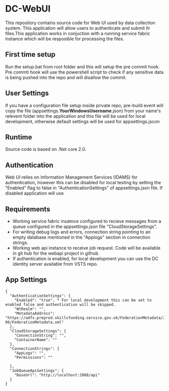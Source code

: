 
# DC-WebUI

This repository contains source code for Web UI used by data collection system. This application will allow users to authenticate and submit Ilr files.This application works in conjuction with a running service fabric instance which will be resposible for processing the files.

## First time setup
Run the setup.bat from root folder and this will setup the pre commit hook. Pre commti hook will use the powershell script to check if any sensitive data is being pushed into the repo and will disallow the commit.

## User Settings
If you have a configuration file setup inside private repo, pre-build event will copy the file (appsettings.**YourWindowsUsername**.json) from your name's relevent folder into the application and this file will be used for local development, otherwise default settings will be used for appsettings.jscon

## Runtime
Source code is based on .Net core 2.0.

## Authentication
Web UI relies on Information Management Services (IDAMS) for authentication, however this can be disabled for local testing by setting the "Enabled" flag to false in "AuthenticationSettings" of appsettings.json file. If disabled application will use 

## Requirements
* Working service fabric insatnce configured to recieve messages from a queue configured in the appsettings.json file "CloudStorageSettings".
* For writing debug logs and errors, connection string pointing to an empty database mentioned in the "Applogs" section in connection strings.
* Working  web api instance to receive job request. Code will be available in git hub for the webapi project in github.
* If authentication is enabled, for local development you can use the DC identity server available from VSTS repo.


## App Settings
```
{
  "AuthenticationSettings": {
    "Enabled": "true", * For local development this can be set to enabled false and authentication will be skipped.
    "WtRealm": "",
    "MetadataAddress": "https://adfs.preprod.skillsfunding.service.gov.uk/FederationMetadata/2007-06/FederationMetadata.xml"
  },
  "CloudStorageSettings": {
    "ConnectionString": "",
    "ContainerName": ""
  },
  "ConnectionStrings": {
    "AppLogs": "",
    "Permissions": ""

  },
  "JobQueueApiSettings": {
    "BaseUrl": "http://localhost:2088/api"
  }
}
```

